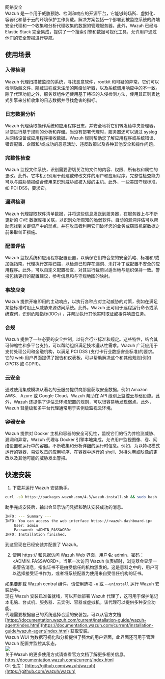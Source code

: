 网络安全<br />Wazuh 是一个用于威胁预防、检测和响应的开源平台，它能够跨场所、虚拟化、容器化和基于云的环境保护工作负载。解决方案包括一个部署到被监控系统的终端安全代理和一个收集和分析代理收集的数据的管理服务器。此外，Wazuh 已经与 Elastic Stack 完全集成，提供了一个搜索引擎和数据可视化工具，允许用户通过他们的安全警报进行导航。
<a name="H7Lcl"></a>
## 使用场景
<a name="y7bMo"></a>
### 入侵检测
Wazuh 代理扫描被监控的系统，寻找恶意软件，rootkit 和可疑的异常。它们可以检测隐藏文件、隐藏进程或未注册的网络侦听器，以及系统调用响应中的不一致。除了代理功能之外，服务器组件还使用基于特征的入侵检测方法，使用其正则表达式引擎来分析收集的日志数据并寻找危害的指标。
<a name="ebTMM"></a>
### 日志数据分析
Wazuh 代理读取操作系统和应用程序日志，并安全地将它们转发给中央管理器，以便进行基于规则的分析和存储。当没有部署代理时，服务器还可以通过 syslog 从网络设备或应用程序接收数据。Wazuh 规则帮助您了解应用程序或系统错误、错误配置、企图和/或成功的恶意活动、违反政策以及各种其他安全和操作问题。
<a name="jAUxv"></a>
### 完整性检查
Wazuh 监视文件系统，识别需要密切关注的文件的内容、权限、所有权和属性的更改。此外，它本机识别用于创建或修改文件的用户和应用程序。完整性检查能力可以与威胁情报结合使用来识别威胁或被入侵的主机。此外，一些美国守规标准，如 PCI DSS，要求它。
<a name="LbfCA"></a>
### 漏洞检测
Wazuh 代理提取软件清单数据，并将这些信息发送到服务器，在服务器上与不断更新的 CVE 数据库相关联，以识别众所周知的脆弱软件。自动的漏洞评估可以帮助您找到关键资产中的弱点，并在攻击者利用它们破坏您的业务或窃取机密数据之前采取纠正措施。
<a name="DZYi8"></a>
### 配置评估
Wazuh 监视系统和应用程序配置设置，以确保它们符合您的安全策略、标准和/或加强指南。代理执行定期扫描，以检测已知存在漏洞、未打补丁或配置不安全的应用程序。此外，可以自定义配置检查，对其进行裁剪以适当地与组织保持一致。警报包括更好的配置建议，参考信息和与守规地图的映射。
<a name="GRwFc"></a>
### 事故应变
Wazuh 提供开箱即用的主动响应，以执行各种应对主动威胁的对策，例如在满足某些标准时阻止从威胁来源访问系统。此外，Wazuh 还可用于远程运行命令或系统查询，识别危险指标(IOCs) ，并帮助执行其他实时取证或事件响应任务。
<a name="Gn1LQ"></a>
### 合规
Wazuh 提供了一些必要的安全控制，以符合行业标准和规定。这些特性，结合其可伸缩性和多平台支持，可以帮助组织满足技术遵从性需求。Wazuh 广泛应用于支付处理公司和金融机构，以满足 PCI DSS (支付卡行业数据安全标准)的要求。它的 web 用户界面提供了报告和仪表板，可以帮助解决这个和其他规则(例如 GPG13 或 GDPR)。
<a name="F54Oj"></a>
### 云安全
通过使用集成模块从著名的云服务提供商那里获取安全数据，例如 Amazon AWS、 Azure 或 Google Cloud，Wazuh 帮助在 API 级别上监控云基础设施。此外，Wazuh 还提供了评估云环境配置的规则，可以很容易地发现弱点。此外，Wazuh 轻量级和多平台代理通常用于实例级监视云环境。
<a name="wHG3b"></a>
### 容器安全
Wazuh 提供对 Docker 主机和容器的安全可见性，监视它们的行为并检测威胁、漏洞和异常。Wazuh 代理与 Docker 引擎本地集成，允许用户监视图像、卷、网络设置和运行中的容器。不断收集和分析详细的运行时信息。例如，为以特权模式运行的容器、易受攻击的应用程序、在容器中运行的 shell、对持久卷或映像的更改以及其他可能的威胁发出警报。
<a name="xkqjv"></a>
## 快速安装

1. 下载并运行 Wazuh 安装助手。
```bash
curl -sO https://packages.wazuh.com/4.3/wazuh-install.sh && sudo bash ./wazuh-install.sh -a
```
助手完成安装后，输出会显示访问凭据和确认安装成功的消息。
```bash
INFO: --- Summary ---
INFO: You can access the web interface https://<wazuh-dashboard-ip>
    User: admin
    Password: <ADMIN_PASSWORD>
INFO: Installation finished.
```
到这里现在已经安装并配置了 Wazuh。

2. 使用 https://<wazuh-dashboard-ip> 和凭据访问 Wazuh Web 界面，用户名: admin、密码：<ADMIN_PASSWORD>。当第一次访问 Wazuh 仪表板时，浏览器会显示一条警告消息，指出证书不是由受信任的机构颁发的。这是意料之中的，用户可以选择接受证书作为，或者将系统配置为使用来自受信任机构的证书。

如果要卸载 Wazuh central 组件，请使用选项 `-u` 或 `--uninstall` 运行 Wazuh 安装助手。<br />现在 Wazuh 安装已准备就绪，可以开始部署 Wazuh 代理了，这可用于保护笔记本电脑、台式机、服务器、云实例、容器或虚拟机。该代理可以提供多种安全功能。<br />代理需要根据自己的系统选择合适的安装包，可以从官方文档 [https://documentation.wazuh.com/current/installation-guide/wazuh-agent/index.html](https://documentation.wazuh.com/current/installation-guide/wazuh-agent/index.html) 获取安装。<br />Wazuh WUI  为数据可视化和分析提供了强大的用户界面，此界面还可用于管理 Wazuh 配置并监控其状态。<br />![](https://cdn.nlark.com/yuque/0/2022/jpeg/396745/1655772429623-0e0f7394-1175-4382-ab3f-ddde226aaf49.jpeg#clientId=u3eac0bd6-16a0-4&from=paste&id=u2a475660&originHeight=966&originWidth=1080&originalType=url&ratio=1&rotation=0&showTitle=false&status=done&style=none&taskId=u8e1cc1fc-034f-4bc0-867b-3fe66f701b8&title=)<br />关于Wazuh 的更多使用方式请查看官方文档了解更多相关信息。<br />[https://documentation.wazuh.com/current/index.html ](https://documentation.wazuh.com/current/index.html )<br />Git 仓库：[https://github.com/wazuh/wazuh](https://github.com/wazuh/wazuh)
